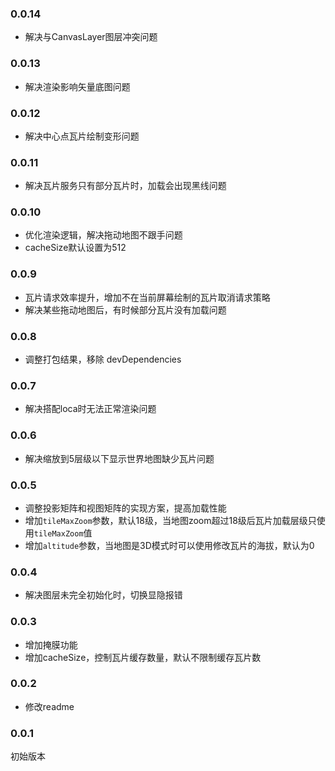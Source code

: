 ### 0.0.14
* 解决与CanvasLayer图层冲突问题

### 0.0.13
* 解决渲染影响矢量底图问题

### 0.0.12
* 解决中心点瓦片绘制变形问题

### 0.0.11
* 解决瓦片服务只有部分瓦片时，加载会出现黑线问题

### 0.0.10
* 优化渲染逻辑，解决拖动地图不跟手问题
* cacheSize默认设置为512

### 0.0.9
* 瓦片请求效率提升，增加不在当前屏幕绘制的瓦片取消请求策略
* 解决某些拖动地图后，有时候部分瓦片没有加载问题

### 0.0.8
* 调整打包结果，移除 devDependencies

### 0.0.7
* 解决搭配loca时无法正常渲染问题

### 0.0.6
* 解决缩放到5层级以下显示世界地图缺少瓦片问题

### 0.0.5
* 调整投影矩阵和视图矩阵的实现方案，提高加载性能
* 增加`tileMaxZoom`参数，默认18级，当地图zoom超过18级后瓦片加载层级只使用`tileMaxZoom`值
* 增加`altitude`参数，当地图是3D模式时可以使用修改瓦片的海拔，默认为0

### 0.0.4
* 解决图层未完全初始化时，切换显隐报错

### 0.0.3
* 增加掩膜功能
* 增加cacheSize，控制瓦片缓存数量，默认不限制缓存瓦片数

### 0.0.2
* 修改readme

### 0.0.1
初始版本
